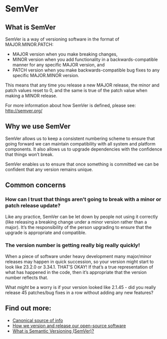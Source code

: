 # SemVer

## What is SemVer

SemVer is a way of versioning software in the format of MAJOR.MINOR.PATCH:

 - MAJOR version when you make breaking changes,
 - MINOR version when you add functionality in a backwards-compatible manner for any specific MAJOR version, and
 - PATCH version when you make backwards-compatible bug fixes to any specific MAJOR.MINOR version.

This means that any time you release a new MAJOR release, the minor and patch values reset to 0, and the same is true of the patch value when making a MINOR release.

For more information about how SemVer is defined, please see: http://semver.org/

## Why we use SemVer

SemVer allows us to keep a consistent numbering scheme to ensure that going forward we can maintain compatibility with all system and platform components. It also allows us to upgrade dependencies with the confidence that things won’t break.

SemVer enables us to ensure that once something is committed we can be confident that any version remains unique.

## Common concerns

### How can I trust that things aren’t going to break with a minor or patch release update?

Like any practice, SemVer can be let down by people not using it correctly (like releasing a breaking change under a minor version rather than a major). It’s the responsibility of the person upgrading to ensure that the upgrade is appropriate and compatible.

### The version number is getting really big really quickly!

When a piece of software under heavy development many major/minor releases may happen in quick succession, so your version might start to look like 23.2.0 or 3.34.1. THAT’S OKAY! If that’s a true representation of what has happened in the code, then it’s appropriate that the version number reflects that.

What _might_ be a worry is if your version looked like 2.1.45 - did you really release 45 patches/bug fixes in a row without adding any new features?

## Find out more:
- [Canonical source of info](http://semver.org/)
- [How we version and release our open-source software](https://github.com/springernature/shunter/blob/master/docs/developer-guide.md#versioning)
- [What is Semantic Versioning (SemVer)?](https://abdulapopoola.com/2015/10/26/what-is-semver/)
